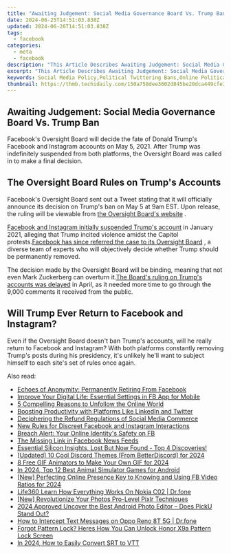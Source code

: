 ```yaml
---
title: "Awaiting Judgement: Social Media Governance Board Vs. Trump Ban"
date: 2024-06-25T14:51:03.838Z
updated: 2024-06-26T14:51:03.838Z
tags:
  - facebook
categories:
  - meta
  - facebook
description: "This Article Describes Awaiting Judgement: Social Media Governance Board Vs. Trump Ban"
excerpt: "This Article Describes Awaiting Judgement: Social Media Governance Board Vs. Trump Ban"
keywords: Social Media Policy,Political Twittering Bans,Online Political Discourse Regulation,Social Media Governance Board Decisions,Trump Administration Internet Restrictions,Judicial Oversight of Social Media,Digital Authority Challenges
thumbnail: https://thmb.techidaily.com/150a758dee3602d845be20dca449cfe34839f49d05b66229d2abdef97e1d0864.jpg
---
```


## Awaiting Judgement: Social Media Governance Board Vs. Trump Ban

 Facebook's Oversight Board will decide the fate of Donald Trump's Facebook and Instagram accounts on May 5, 2021\. After Trump was indefinitely suspended from both platforms, the Oversight Board was called in to make a final decision.

## The Oversight Board Rules on Trump's Accounts

 Facebook's Oversight Board sent out a Tweet stating that it will officially announce its decision on Trump's ban on May 5 at 9am EST. Upon release, the ruling will be viewable from [the Oversight Board's website](https://www.oversightboard.com/news/) .

[Facebook and Instagram initially suspended Trump's account](https://www.makeuseof.com/facebook-instagram-indefinitely-ban-trumps-account/) in January 2021, alleging that Trump incited violence amidst the Capitol protests.[Facebook has since referred the case to its Oversight Board](https://www.makeuseof.com/facebooks-oversight-board-determine-fate-trumps-account/) , a diverse team of experts who will objectively decide whether Trump should be permanently removed.

 The decision made by the Oversight Board will be binding, meaning that not even Mark Zuckerberg can overturn it.[The Board's ruling on Trump's accounts was delayed](https://www.makeuseof.com/facebook-oversight-board-delays-decision-trumps-suspension/) in April, as it needed more time to go through the 9,000 comments it received from the public.

## Will Trump Ever Return to Facebook and Instagram?

 Even if the Oversight Board doesn't ban Trump's accounts, will he really return to Facebook and Instagram? With both platforms constantly removing Trump's posts during his presidency, it's unlikely he'll want to subject himself to each site's set of rules once again.


<ins class="adsbygoogle"
     style="display:block"
     data-ad-format="autorelaxed"
     data-ad-client="ca-pub-7571918770474297"
     data-ad-slot="1223367746"></ins>



<ins class="adsbygoogle"
     style="display:block"
     data-ad-client="ca-pub-7571918770474297"
     data-ad-slot="8358498916"
     data-ad-format="auto"
     data-full-width-responsive="true"></ins>

<span class="atpl-alsoreadstyle">Also read:</span>
<div><ul>
<li><a href="https://facebook.techidaily.com/echoes-of-anonymity-permanently-retiring-from-facebook/"><u>Echoes of Anonymity: Permanently Retiring From Facebook</u></a></li>
<li><a href="https://facebook.techidaily.com/improve-your-digital-life-essential-settings-in-fb-app-for-mobile/"><u>Improve Your Digital Life: Essential Settings in FB App for Mobile</u></a></li>
<li><a href="https://facebook.techidaily.com/5-compelling-reasons-to-unfollow-the-online-world/"><u>5 Compelling Reasons to Unfollow the Online World</u></a></li>
<li><a href="https://facebook.techidaily.com/boosting-productivity-with-platforms-like-linkedin-and-twitter/"><u>Boosting Productivity with Platforms Like LinkedIn and Twitter</u></a></li>
<li><a href="https://facebook.techidaily.com/deciphering-the-refund-regulations-of-social-media-commerce/"><u>Deciphering the Refund Regulations of Social Media Commerce</u></a></li>
<li><a href="https://facebook.techidaily.com/new-rules-for-discreet-facebook-and-instagram-interactions/"><u>New Rules for Discreet Facebook and Instagram Interactions</u></a></li>
<li><a href="https://facebook.techidaily.com/breach-alert-your-online-identitys-safety-on-fb/"><u>Breach Alert: Your Online Identity's Safety on FB</u></a></li>
<li><a href="https://facebook.techidaily.com/the-missing-link-in-facebook-news-feeds/"><u>The Missing Link in Facebook News Feeds</u></a></li>
<li><a href="https://facebook.techidaily.com/1719153298705-essential-silicon-insights-lost-but-now-found-top-4-discoveries/"><u>Essential Silicon Insights, Lost But Now Found - Top 4 Discoveries!</u></a></li>
<li><a href="https://discord-videos.techidaily.com/updated-10-cool-discord-themes-from-betterdiscord-for-2024/"><u>[Updated] 10 Cool Discord Themes [From BetterDiscord] for 2024</u></a></li>
<li><a href="https://animation-videos.techidaily.com/8-free-gif-animators-to-make-your-own-gif-for-2024/"><u>8 Free GIF Animators to Make Your Own GIF for 2024</u></a></li>
<li><a href="https://on-screen-recording.techidaily.com/in-2024-top-12-best-animal-simulator-games-for-android/"><u>In 2024, Top 12 Best Animal Simulator Games for Android</u></a></li>
<li><a href="https://facebook-clips.techidaily.com/new-perfecting-online-presence-key-to-knowing-and-using-fb-video-ratios-for-2024/"><u>[New] Perfecting Online Presence  Key to Knowing and Using FB Video Ratios for 2024</u></a></li>
<li><a href="https://fake-location.techidaily.com/life360-learn-how-everything-works-on-nokia-c02-drfone-by-drfone-virtual-android/"><u>Life360 Learn How Everything Works On Nokia C02 | Dr.fone</u></a></li>
<li><a href="https://vp-tips.techidaily.com/new-revolutionize-your-photos-pro-level-pixlr-techniques/"><u>[New] Revolutionize Your Photos  Pro-Level Pixlr Techniques</u></a></li>
<li><a href="https://fox-blue.techidaily.com/2024-approved-uncover-the-best-android-photo-editor-does-picku-stand-out/"><u>2024 Approved  Uncover the Best Android Photo Editor – Does PickU Stand Out?</u></a></li>
<li><a href="https://android-location-track.techidaily.com/how-to-intercept-text-messages-on-oppo-reno-8t-5g-drfone-by-drfone-virtual-android/"><u>How to Intercept Text Messages on Oppo Reno 8T 5G | Dr.fone</u></a></li>
<li><a href="https://unlock-android.techidaily.com/forgot-pattern-lock-heres-how-you-can-unlock-honor-x9a-pattern-lock-screen-by-drfone-android/"><u>Forgot Pattern Lock? Heres How You Can Unlock Honor X9a Pattern Lock Screen</u></a></li>
<li><a href="https://ai-editing-video.techidaily.com/in-2024-how-to-easily-convert-srt-to-vtt/"><u>In 2024, How to Easily Convert SRT to VTT</u></a></li>
</ul></div>
